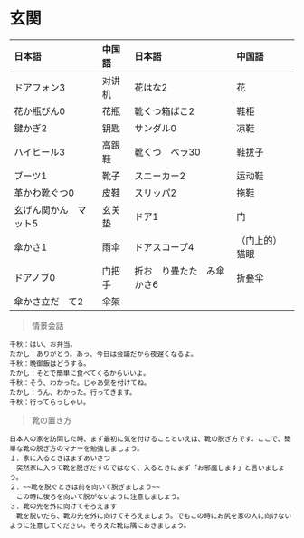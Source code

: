 # 玄関

| 日本語                             | 中国語 | 日本語                                 | 中国語         |
| :--------------------------------- | :----- | :------------------------------------- | :------------- |
| <ruby>ドアフォン3</ruby>           | 对讲机 | <ruby>花はな2</ruby>                   | 花             |
| <ruby>花か瓶びん0</ruby>           | 花瓶   | <ruby>靴くつ箱ばこ2</ruby>             | 鞋柜           |
| <ruby>鍵かぎ2</ruby>               | 钥匙   | <ruby>サンダル0</ruby>                 | 凉鞋           |
| <ruby>ハイヒール3</ruby>           | 高跟鞋 | <ruby>靴くつ　ベラ30</ruby>            | 鞋拔子         |
| <ruby>ブーツ1</ruby>               | 靴子   | <ruby>スニーカー2</ruby>               | 运动鞋         |
| <ruby>革かわ靴ぐつ0</ruby>         | 皮鞋   | <ruby>スリッパ2</ruby>                 | 拖鞋           |
| <ruby>玄げん関かん　マット5</ruby> | 玄关垫 | <ruby>ドア1</ruby>                     | 门             |
| <ruby>傘かさ1</ruby>               | 雨伞   | <ruby>ドアスコープ4</ruby>             | （门上的）猫眼 |
| <ruby>ドアノブ0</ruby>             | 门把手 | <ruby>折お　り畳たた　み傘かさ6</ruby> | 折叠伞         |
| <ruby>傘かさ立だ　て2</ruby>       | 伞架   |                                        |                |

> 情景会話

```text
千秋：はい、お弁当。
たかし：ありがとう。あっ、今日は会議だから夜遅くなるよ。
千秋：晩御飯はどうする。
たかし：そとで簡単に食べてくるからいいよ。
千秋：そう、わかった。じゃあ気を付けてね。
たかし：うん、わかった。行ってきます。
千秋：行ってらっしゃい。
```

> 靴の置き方

```text
日本人の家を訪問した時、まず最初に気を付けることといえは、靴の脱ぎ方です。ここで、簡単な靴の脱ぎ方のマナーを勉強しましょう。
１．家に入るときはまずあいさつ
　突然家に入って靴を脱ぎだすのではなく、入るときにまず「お邪魔します」と言いましょう。
２．~~靴を脱ぐときは前を向いて脱ぎましょう~~
　この時に後ろを向いて脱がないように注意しましょう。
３．靴の先を外に向けてそろえます
　靴を脱いだら、靴の先を外に向けてそろえましょう。でもこの時にお尻を家の人に向けないように注意してください。そろえた靴は隅におきましょう。
```
